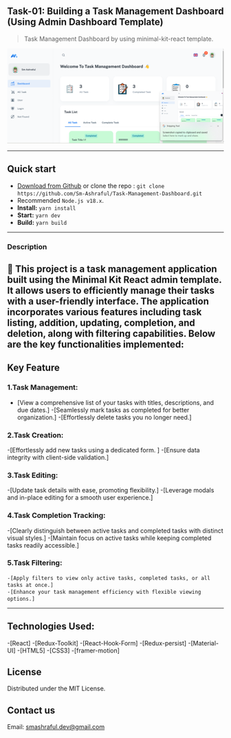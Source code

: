 ## Task-01: Building a Task Management Dashboard (Using Admin Dashboard Template)

>Task Management Dashboard by using minimal-kit-react template.

![preview](public/assets/homep.png)

---

## Quick start

- [Download from Github](https://github.com/Sm-Ashraful/Task-Management-Dashboard) or clone the repo : `git clone https://github.com/Sm-Ashraful/Task-Management-Dashboard.git`
- Recommended `Node.js v18.x`.
- **Install:** `yarn install`
- **Start:** `yarn dev`
- **Build:** `yarn build`

---

### Description
🚀 This project is a task management application built using the Minimal Kit React admin template. It allows users to efficiently manage their tasks with a user-friendly interface. The application incorporates various features including task listing, addition, updating, completion, and deletion, along with filtering capabilities. Below are the key functionalities implemented:
---
## Key Feature

### 1.Task Management:
 - [View a comprehensive list of your tasks with titles, descriptions, and due dates.]
 -[Seamlessly mark tasks as completed for better organization.]
 -[Effortlessly delete tasks you no longer need.]
 ### 2.Task Creation:
 -[Effortlessly add new tasks using a dedicated form.
]
 -[Ensure data integrity with client-side validation.]
 ### 3.Task Editing:
  -[Update task details with ease, promoting flexibility.]
  -[Leverage modals and in-place editing for a smooth user experience.]
  ### 4.Task Completion Tracking:
   -[Clearly distinguish between active tasks and completed tasks with distinct visual styles.]
   -[Maintain focus on active tasks while keeping completed tasks readily accessible.]
   ### 5.Task Filtering:
    -[Apply filters to view only active tasks, completed tasks, or all tasks at once.]
    -[Enhance your task management efficiency with flexible viewing options.]

---

## Technologies Used:
-[React]
-[Redux-Toolkit]
-[React-Hook-Form]
-[Redux-persist]
-[Material-UI]
-[HTML5]
-[CSS3]
-[framer-motion]
## License

Distributed under the MIT License.

## Contact us

Email: smashraful.dev@gmail.com
